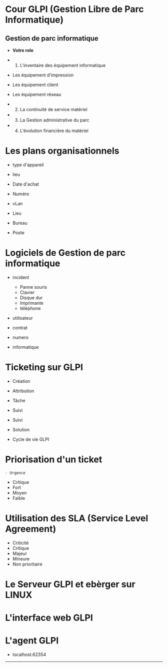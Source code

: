 # **Cour GLPI (Gestion Libre de Parc Informatique)**

## **Gestion de parc informatique**

- **Votre role**

 - 1. L'inventaire des équipement informatique

 - Les équipement d'impression
 - Les équipement client 
 - Les équipement réseau

 - 2. La continuité de service matériel

 - 3. La Gestion administrative du parc

 - 4. L'évolution financière du matériel

 # **Les plans organisationnels**

 - type d'appareil
 - lieu
 - Date d'achat
 - Numéro 

 - vLan
 - Lieu
 - Bureau
 - Poste

 # **Logiciels de Gestion de parc informatique**

 - incident
    - Panne souris
    - Clavier
    - Disque dur
    - Imprimante
    - téléphone

 - utilisateur
 - contrat
 - numero
 - informatique

 # **Ticketing sur GLPI**

 - Création
 - Attribution
 - Tâche
 - Suivi
 - Suivi
 - Solution

 - Cycle de vie GLPI

 # **Priorisation d'un ticket**

    - Urgence

- Critique
- Fort
- Moyen
- Faible 

# **Utilisation des SLA (Service Level Agreement)**

- Criticité
- Critique
- Majeur
- Mineure
- Non prioritaire

# **Le Serveur GLPI et ebèrger sur LINUX**

# **L'interface web GLPI**

# **L'agent GLPI**

- localhost.62354

---
